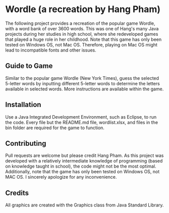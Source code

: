 # Wordle (a recreation by Hang Pham)
The following project provides a recreation of the popular game Wordle, with a word bank of over 3600 words. This was one of Hang's many Java projects during her studies in high school, where she redeveloped games that played a huge role in her childhood. Note that this game has only been tested on Windows OS, not Mac OS. Therefore, playing on Mac OS might lead to incompatible fonts and other issues.

## Guide to Game 
Similar to the popular game Wordle (New York Times), guess the selected 5-letter words by inputting different 5-letter words to determine the letters available in selected words. More instructions are available within the game.

## Installation
Use a Java Integrated Development Environment, such as Eclipse, to run the code. Every file but the README.md file, wordlist.xlsx, and files in the bin folder are required for the game to function. 


## Contributing
Pull requests are welcome but please credit Hang Pham. As this project was developed with a relatively intermediate knowledge of programming (based on knowledge taught in school), the code might not be the most optimal. Additionally, note that the game has only been tested on Windows OS, not MAC OS. I sincerely apologize for any inconvenience.


## Credits 
All graphics are created with the Graphics class from Java Standard Library. 
